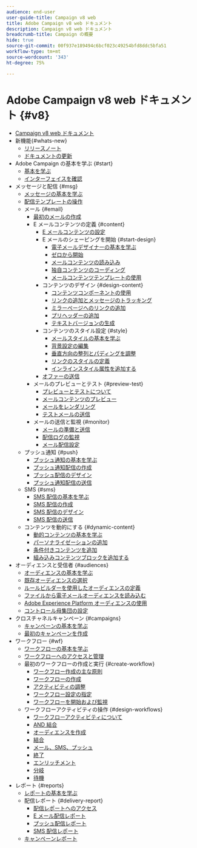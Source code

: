 ```yaml
---
audience: end-user
user-guide-title: Campaign v8 web
title: Adobe Campaign v8 web ドキュメント
description: Campaign v8 web ドキュメント
breadcrumb-title: Campaign の概要
hide: true
source-git-commit: 00f937e189494c6bcf023c49254bfd8ddc5bfa51
workflow-type: tm+mt
source-wordcount: '343'
ht-degree: 75%

---
```



# Adobe Campaign v8 web ドキュメント {#v8}

+ [Campaign v8 web ドキュメント](campaign-web-home.md)
+ 新機能{#whats-new}
   + [リリースノート](rn/release-notes.md)
   + [ドキュメントの更新](rn/documentation-updates.md)
+ Adobe Campaign の基本を学ぶ {#start}
   + [基本を学ぶ](get-started/get-started.md)
   + [インターフェイスを確認](get-started/user-interface.md)
+ メッセージと配信 {#msg}
   + [メッセージの基本を学ぶ](msg/gs-messages.md)
   + [配信テンプレートの操作](msg/delivery-template.md)
   + メール {#email}
      + [最初のメールの作成](email/create-email.md)
      + E メールコンテンツの定義 {#content}
         + [E メールコンテンツの設定](content/edit-content.md)
         + E メールのシェーピングを開始 {#start-design}
            + [電子メールデザイナーの基本を学ぶ](content/get-started-email-designer.md)
            + [ゼロから開始](content/create-email-content.md)
            + [メールコンテンツの読み込み](content/existing-content.md)
            + [独自コンテンツのコーディング](content/code-content.md)
            + [メールコンテンツテンプレートの使用](content/email-sample-templates.md)
         + コンテンツのデザイン {#design-content}
            + [コンテンツコンポーネントの使用](content/content-components.md)
            + [リンクの追加とメッセージのトラッキング](content/message-tracking.md)
            + [ミラーページへのリンクの追加](content/mirror-page.md)
            + [プリヘッダーの追加](content/preheader.md)
            + [テキストバージョンの生成](content/text-version-email.md)
         + コンテンツのスタイル設定 {#style}
            + [メールスタイルの基本を学ぶ](content/get-started-email-style.md)
            + [背景設定の編集](content/backgrounds.md)
            + [垂直方向の整列とパディングを調整](content/alignment-and-padding.md)
            + [リンクのスタイルの定義](content/styling-links.md)
            + [インラインスタイル属性を追加する](content/inline-styling.md)
         + [オファーの送信](content/offers.md)
      + メールのプレビューとテスト {#preview-test}
         + [プレビューとテストについて](preview-test/preview-test.md)
         + [メールコンテンツのプレビュー](preview-test/preview-content.md)
         + [メールをレンダリング](preview-test/email-rendering.md)
         + [テストメールの送信](preview-test/proofs.md)
      + メールの送信と監視 {#monitor}
         + [メールの準備と送信](monitor/prepare-send.md)
         + [配信ログの監視](monitor/delivery-logs.md)
         + [メール配信設定](advanced-settings/delivery-settings.md)
   + プッシュ通知 {#push}
      + [プッシュ通知の基本を学ぶ](push/gs-push.md)
      + [プッシュ通知配信の作成](push/create-push.md)
      + [プッシュ配信のデザイン](push/content-push.md)
      + [プッシュ通知配信の送信](push/send-push.md)
   + SMS {#sms}
      + [SMS 配信の基本を学ぶ](sms/gs-sms.md)
      + [SMS 配信の作成](sms/create-sms.md)
      + [SMS 配信のデザイン](sms/content-sms.md)
      + [SMS 配信の送信](sms/send-sms.md)
   + コンテンツを動的にする {#dynamic-content}
      + [動的コンテンツの基本を学ぶ](personalization/gs-personalization.md)
      + [パーソナライゼーションの追加](personalization/personalize.md)
      + [条件付きコンテンツを追加](personalization/conditions.md)
      + [組み込みコンテンツブロックを追加する](personalization/content-blocks.md)
+ オーディエンスと受信者 {#audiences}
   + [オーディエンスの基本を学ぶ](audience/about-audiences.md)
   + [既存オーディエンスの選択](audience/add-audience.md)
   + [ルールビルダーを使用したオーディエンスの定義](audience/segment-builder.md)
   + [ファイルから電子メールオーディエンスを読み込む](audience/file-audience.md)
   + [Adobe Experience Platform オーディエンスの使用](audience/aep-audience.md)
   + [コントロール母集団の設定](audience/control-group.md)
+ クロスチャネルキャンペーン {#campaigns}
   + [キャンペーンの基本を学ぶ](campaigns/gs-campaigns.md)
   + [最初のキャンペーンを作成](campaigns/create-campaigns.md)
+ ワークフロー {#wf}
   + [ワークフローの基本を学ぶ](workflows/gs-workflows.md)
   + [ワークフローへのアクセスと管理](workflows/access-monitor.md)
   + 最初のワークフローの作成と実行 {#create-workflow}
      + [ワークフロー作成の主な原則](workflows/gs-workflow-creation.md)
      + [ワークフローの作成](workflows/create-workflow.md)
      + [アクティビティの調整](workflows/orchestrate-activities.md)
      + [ワークフロー設定の指定](workflows/workflow-settings.md)
      + [ワークフローを開始および監視](workflows/start-monitor-workflows.md)
   + ワークフローアクティビティの操作 {#design-workflows}
      + [ワークフローアクティビティについて](workflows/activities/about-activities.md)
      + [AND 結合](workflows/activities/and-join.md)
      + [オーディエンスを作成](workflows/activities/build-audience.md)
      + [結合](workflows/activities/combine.md)
      + [メール、SMS、プッシュ](workflows/activities/email.md)
      + [終了](workflows/activities/end.md)
      + [エンリッチメント](workflows/activities/enrichment.md)
      + [分岐](workflows/activities/fork.md)
      + [待機](workflows/activities/wait.md)
+ レポート {#reports}
   + [レポートの基本を学ぶ](reporting/gs-reports.md)
   + 配信レポート {#delivery-report}
      + [配信レポートへのアクセス](reporting/delivery-reports.md)
      + [E メール配信レポート](reporting/email-report.md)
      + [プッシュ配信レポート](reporting/push-report.md)
      + [SMS 配信レポート](reporting/sms-report.md)
   + [キャンペーンレポート](reporting/campaign-reports.md)

